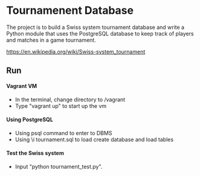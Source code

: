 # Tournamenent Database

The project is to build a Swiss system tournament database and write a Python module that uses the PostgreSQL database to keep track of players and matches in a game tournament.

https://en.wikipedia.org/wiki/Swiss-system_tournament

## Run
#### Vagrant VM
- In the terminal, change directory to /vagrant
- Type "vagrant up" to start up the vm

#### Using PostgreSQL
- Using psql command to enter to DBMS
- Using \i tournament.sql to load create database and load tables

#### Test the Swiss system
- Input "python tournament_test.py".
